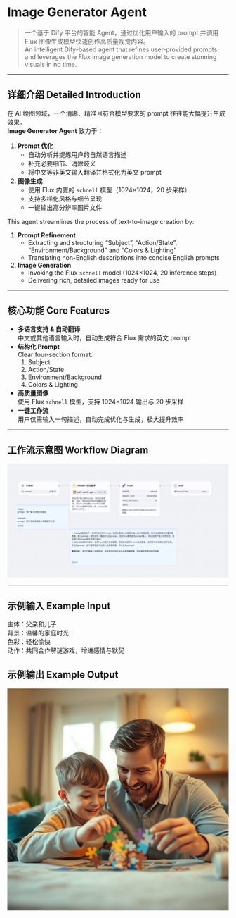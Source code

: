 # Image Generator Agent

> 一个基于 Dify 平台的智能 Agent，通过优化用户输入的 prompt 并调用 Flux 图像生成模型快速创作高质量视觉内容。  
> An intelligent Dify-based agent that refines user‐provided prompts and leverages the Flux image generation model to create stunning visuals in no time.

---

## 详细介绍 Detailed Introduction

在 AI 绘图领域，一个清晰、精准且符合模型要求的 prompt 往往能大幅提升生成效果。  
**Image Generator Agent** 致力于：  
1. **Prompt 优化**  
   - 自动分析并提炼用户的自然语言描述  
   - 补充必要细节、消除歧义  
   - 将中文等非英文输入翻译并格式化为英文 prompt  
2. **图像生成**  
   - 使用 Flux 内置的 `schnell` 模型（1024×1024，20 步采样）  
   - 支持多样化风格与细节呈现  
   - 一键输出高分辨率图片文件  

This agent streamlines the process of text-to-image creation by:  
1. **Prompt Refinement**  
   - Extracting and structuring “Subject”, “Action/State”, “Environment/Background” and “Colors & Lighting”  
   - Translating non-English descriptions into concise English prompts  
2. **Image Generation**  
   - Invoking the Flux `schnell` model (1024×1024, 20 inference steps)  
   - Delivering rich, detailed images ready for use

---

## 核心功能 Core Features

- **多语言支持 & 自动翻译**  
  中文或其他语言输入时，自动生成符合 Flux 需求的英文 prompt  
- **结构化 Prompt**  
  Clear four‐section format:  
  1. Subject  
  2. Action/State  
  3. Environment/Background  
  4. Colors & Lighting  
- **高质量图像**  
  使用 Flux `schnell` 模型，支持 1024×1024 输出与 20 步采样  
- **一键工作流**  
  用户仅需输入一句描述，自动完成优化与生成，极大提升效率

---

## 工作流示意图 Workflow Diagram

![Workflow Diagram](./workflow.png)

---

## 示例输入 Example Input

主体：父亲和儿子  
背景：温馨的家庭时光  
色彩：轻松愉快  
动作：共同合作解谜游戏，增进感情与默契

## 示例输出 Example Output

![Output Diagram](./output.jpg)
